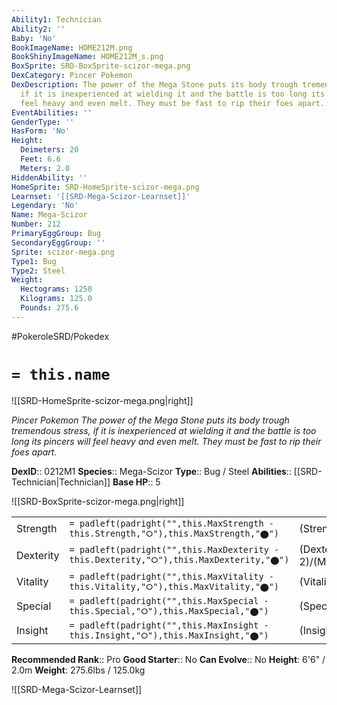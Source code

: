 ```yaml
---
Ability1: Technician
Ability2: ''
Baby: 'No'
BookImageName: HOME212M.png
BookShinyImageName: HOME212M_s.png
BoxSprite: SRD-BoxSprite-scizor-mega.png
DexCategory: Pincer Pokemon
DexDescription: The power of the Mega Stone puts its body trough tremendous stress,
  if it is inexperienced at wielding it and the battle is too long its pincers will
  feel heavy and even melt. They must be fast to rip their foes apart.
EventAbilities: ''
GenderType: ''
HasForm: 'No'
Height:
  Deimeters: 20
  Feet: 6.6
  Meters: 2.0
HiddenAbility: ''
HomeSprite: SRD-HomeSprite-scizor-mega.png
Learnset: '[[SRD-Mega-Scizor-Learnset]]'
Legendary: 'No'
Name: Mega-Scizor
Number: 212
PrimaryEggGroup: Bug
SecondaryEggGroup: ''
Sprite: scizor-mega.png
Type1: Bug
Type2: Steel
Weight:
  Hectograms: 1250
  Kilograms: 125.0
  Pounds: 275.6
---
```


#PokeroleSRD/Pokedex

# `= this.name`

![[SRD-HomeSprite-scizor-mega.png|right]]

*Pincer Pokemon*
*The power of the Mega Stone puts its body trough tremendous stress, if it is inexperienced at wielding it and the battle is too long its pincers will feel heavy and even melt. They must be fast to rip their foes apart.*

**DexID**:: 0212M1
**Species**:: Mega-Scizor
**Type**:: Bug / Steel
**Abilities**:: [[SRD-Technician|Technician]]
**Base HP**:: 5

![[SRD-BoxSprite-scizor-mega.png|right]]

|           |                                                                                        |                                          |
| --------- | -------------------------------------------------------------------------------------- | ---------------------------------------- |
| Strength  | `= padleft(padright("",this.MaxStrength - this.Strength,"⭘"),this.MaxStrength,"⬤")`    | (Strength::4)/(MaxStrength::8)   |
| Dexterity | `= padleft(padright("",this.MaxDexterity - this.Dexterity,"⭘"),this.MaxDexterity,"⬤")` | (Dexterity:: 2)/(MaxDexterity::5) |
| Vitality  | `= padleft(padright("",this.MaxVitality - this.Vitality,"⭘"),this.MaxVitality,"⬤")`    | (Vitality::3)/(MaxVitality::7)   |
| Special   | `= padleft(padright("",this.MaxSpecial - this.Special,"⭘"),this.MaxSpecial,"⬤")`       | (Special::2)/(MaxSpecial::4)     |
| Insight   | `= padleft(padright("",this.MaxInsight - this.Insight,"⭘"),this.MaxInsight,"⬤")`       | (Insight::3)/(MaxInsight::6)     |

**Recommended Rank**:: Pro
**Good Starter**:: No
**Can Evolve**:: No
**Height**: 6'6" / 2.0m
**Weight**: 275.6lbs / 125.0kg

![[SRD-Mega-Scizor-Learnset]]